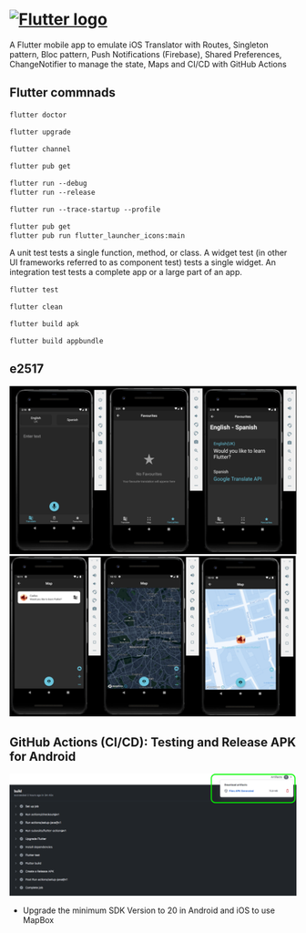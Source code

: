 # [![Flutter logo][]][flutter.dev]

A Flutter mobile app to emulate iOS Translator with Routes, Singleton pattern, Bloc pattern, Push Notifications (Firebase), Shared Preferences, ChangeNotifier to manage the state, Maps and CI/CD with GitHub Actions

## Flutter commnads

```
flutter doctor
```

```
flutter upgrade
```

```
flutter channel
```

```
flutter pub get
```

```
flutter run --debug
flutter run --release
```

```
flutter run --trace-startup --profile

```

```
flutter pub get
flutter pub run flutter_launcher_icons:main
```

A unit test tests a single function, method, or class.
A widget test (in other UI frameworks referred to as component test) tests a single widget.
An integration test tests a complete app or a large part of an app.

```
flutter test
```

```
flutter clean
```

```
flutter build apk
```

```
flutter build appbundle
```

## e2517

![flutter][]
![map][]


## GitHub Actions (CI/CD): Testing and Release APK for Android

![github][]

[flutter logo]: https://raw.githubusercontent.com/flutter/website/master/src/_assets/image/flutter-lockup.png
[flutter.dev]: https://flutter.dev
[dart platform diagram]: https://github.com/flutter/website/blob/master/src/images/homepage/dart-diagram-small.png
[flutter]: https://github.com/E2517/images/blob/main/images/translator/translator.png
[map]:https://github.com/E2517/images/blob/main/images/translator/mapboxgithub.png
[github]: https://github.com/E2517/images/blob/main/images/translator/githubactions.png

- Upgrade the minimum SDK Version to 20 in Android and iOS to use MapBox
